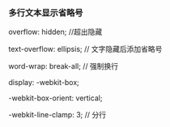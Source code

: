 ### 多行文本显示省略号

 overflow: hidden;   		//超出隐藏	

 text-overflow: ellipsis;    // 文字隐藏后添加省略号

 word-wrap: break-all; 	// 强制换行

 display: -webkit-box; 	

 -webkit-box-orient: vertical;	

 -webkit-line-clamp: 3; 	 // 分行